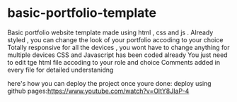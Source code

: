 # basic-portfolio-template
Basic portfolio website template made using html , css and js . 
Already styled , you can change the look of your portfolio accoding to your choice 
Totally responsive for all the devices , you wont have to change anything for multiple devices
CSS and Javascript has been coded already 
You just need to edit tge html file accoding to your role and choice 
Comments added in every file for detailed understanidng

here's how you can deploy the project once youre done:
deploy using github pages:https://www.youtube.com/watch?v=OltY8JIaP-4
